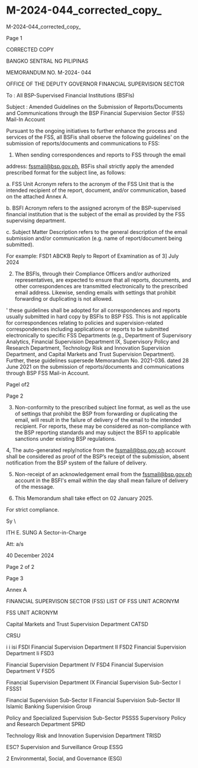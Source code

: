 # M-2024-044_corrected_copy_

M-2024-044_corrected_copy_

Page 1

CORRECTED COPY

BANGKO SENTRAL NG PILIPINAS

MEMORANDUM NO. M-2024- 044

OFFICE OF THE DEPUTY GOVERNOR FINANCIAL SUPERVISION SECTOR

To : All BSP-Supervised Financial Institutions (BSFIs)

Subject : Amended Guidelines on the Submission of Reports/Documents and Communications through the BSP Financial Supervision Sector (FSS) Mail-In Account

Pursuant to the ongoing initiatives to further enhance the process and services of the FSS, all BSFis shall observe the following guidelines' on the submission of reports/documents and communications to FSS:

1. When sending correspondences and reports to FSS through the email

address: fssmail@bsp.gov.ph, BSFis shail strictly apply the amended prescribed format for the subject line, as follows:

<FSS Unit Acronym><space><BSFi Acronym><space><Subject Matter Description>

a. FSS Unit Acronym refers to the acronym of the FSS Unit that is the intended recipient of the report, document, and/or communication, based on the attached Annex A.

b. BSFI Acronym refers to the assigned acronym of the BSP-supervised financial institution that is the subject of the email as provided by the FSS supervising department.

c. Subject Matter Description refers to the general description of the email submission and/or communication (e.g. name of report/document being submitted).

For example: FSD1 ABCKB Reply to Report of Examination as of 3] July 2024

2. The BSFls, through their Compliance Officers and/or authorized representatives, are expected to ensure that all reports, documents, and other correspondences are transmitted electronically to the prescribed email address. Likewise, sending emails with settings that prohibit forwarding or duplicating is not allowed.

' these guidelines shall be adopted for all correspondences and reports usually submitted in hard copy by BSFIs to BSP FSS. This is not applicable for correspondences relating to policies and supervision-related correspondences including applications or reports to be submitted electronically to specific FSS Departments (e.g., Department of Supervisory Analytics, Financial Supervision Department IX, Supervisory Policy and Research Department, Technology Risk and Innovation Supervision Department, and Capital Markets and Trust Supervision Department). Further, these guidelines supersede Memorandum No. 2021-036. dated 28 June 2021 on the submission of reports/documents and communications through BSP FSS Mail-in Account.

Pagel of2

Page 2

3. Non-conformity to the prescribed subject line format, as well as the use of settings that prohibit the BSP from forwarding or duplicating the email, will result in the failure of delivery of the email to the intended recipient. For reports, these may be considered as non-compliance with the BSP reporting standards and may subject the BSFI to applicable sanctions under existing BSP regulations.

4, The auto-generated reply/notice from the fssmail@bsp.gov.ph account shall be considered as proof of the BSP’s receipt of the submission, absent notification from the BSP system of the failure of delivery.

5. Non-receipt of an acknowledgement email from the fssmail@bsp.gov.ph account in the BSFI's email within the day shall mean failure of delivery of the message.

6. This Memorandum shall take effect on 02 January 2025.

For strict compliance.

Sy \

ITH E. SUNG A Sector-in-Charge

Att: a/s

40 December 2024

Page 2 of 2

Page 3

Annex A

FINANCIAL SUPERVISON SECTOR (FSS) LIST OF FSS UNIT ACRONYM

FSS UNIT ACRONYM

Capital Markets and Trust Supervision Department CATSD

CRSU

i i isi FSDI Financial Supervision Department II FSD2 Financial Supervision Department Ii FSD3

Financial Supervision Department IV FSD4 Financial Supervision Department V FSD5

Financial Supervision Department IX Financial Supervision Sub-Sector I FSSS1

Financial Supervision Sub-Sector II Financial Supervision Sub-Sector Ill Islamic Banking Supervision Group

Policy and Specialized Supervision Sub-Sector PSSSS Supervisory Policy and Research Department SPRD

Technology Risk and Innovation Supervision Department TRISD

ESC? Supervision and Surveillance Group ESSG

2 Environmental, Social, and Governance (ESG)
